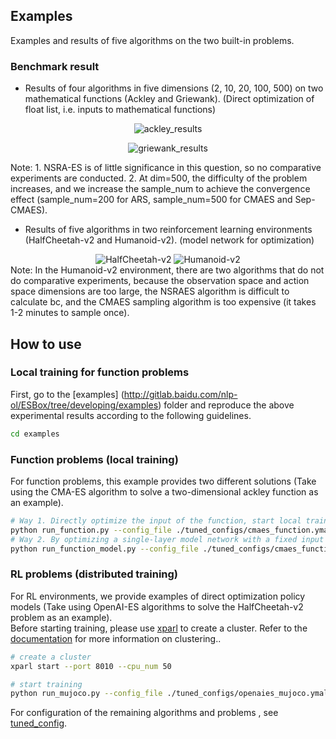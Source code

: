 
## Examples
Examples and results of five algorithms on the two built-in problems.
### Benchmark result
+ Results of four algorithms in five dimensions (2, 10, 20, 100, 500) on two mathematical functions (Ackley and Griewank). (Direct optimization of float list, i.e. inputs to mathematical functions)
<p align="center">
<img src="/.results/ackley_results.png" alt="ackley_results">
</p>
<p align="center">
<img src="/.results/griewank_results.png" alt="griewank_results">
</p>       
Note: 1. NSRA-ES is of little significance in this question, so no comparative experiments are conducted. 2. At dim=500, the difficulty of the problem increases, and we increase the sample_num to achieve the convergence effect (sample_num=200 for ARS, sample_num=500 for CMAES and Sep-CMAES). 

+ Results of five algorithms in two reinforcement learning environments (HalfCheetah-v2 and Humanoid-v2). (model network for optimization)
<center class="half">
    <img src="/.results/HalfCheetah-v2.png" alt="HalfCheetah-v2"/>
    <img src="/.results/Humanoid-v2.png" alt="Humanoid-v2"/>
</center>   
Note: In the Humanoid-v2 environment, there are two algorithms that do not do comparative experiments, because the observation space and action space dimensions are too large, the NSRAES algorithm is difficult to calculate bc, and the CMAES sampling algorithm is too expensive (it takes 1-2 minutes to sample once).

## How to use
### Local training for function problems
First, go to the [examples] (http://gitlab.baidu.com/nlp-ol/ESBox/tree/developing/examples) folder and reproduce the above experimental results according to the following guidelines.
```bash
cd examples
```

### Function problems (local training)
For function problems, this example provides two different solutions (Take using the CMA-ES algorithm to solve a two-dimensional ackley function as an example).
```bash
# Way 1. Directly optimize the input of the function, start local training
python run_function.py --config_file ./tuned_configs/cmaes_function.ymal
# Way 2. By optimizing a single-layer model network with a fixed input of 1 (the output of the model is the input of the function)
python run_function_model.py --config_file ./tuned_configs/cmaes_function_model.ymal
```

### RL problems (distributed training)
For RL environments, we provide examples of direct optimization policy models (Take using OpenAI-ES algorithms to solve the HalfCheetah-v2 problem as an example).  
Before starting training, please use [xparl](https://parl.readthedocs.io/en/latest/parallel_training/setup.html) to create a cluster. Refer to the [documentation](https://parl.readthedocs.io/en/latest/parallel_training/setup.html) for more information on clustering..

```bash
# create a cluster
xparl start --port 8010 --cpu_num 50

# start training
python run_mujoco.py --config_file ./tuned_configs/openaies_mujoco.ymal
```
For configuration of the remaining algorithms and problems
, see [tuned_config](http://gitlab.baidu.com/nlp-ol/ESBox/tree/developing/examples/tuned_configs).
